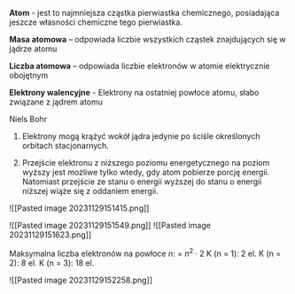 **Atom** - jest to najmniejsza cząstka pierwiastka chemicznego, posiadająca jeszcze własności chemiczne tego pierwiastka.

**Masa atomowa** – odpowiada liczbie wszystkich cząstek znajdujących się 
w jądrze atomu

**Liczba atomowa** – odpowiada liczbie elektronów w atomie elektrycznie obojętnym

**Elektrony walencyjne** - Elektrony na ostatniej powłoce atomu, słabo związane z jądrem atomu

Niels Bohr

1. Elektrony mogą krążyć wokół jądra jedynie po ściśle określonych orbitach stacjonarnych. 

2. Przejście elektronu z niższego poziomu energetycznego na poziom wyższy jest możliwe tylko wtedy, gdy atom pobierze porcję energii. Natomiast przejście ze stanu o energii wyższej do stanu o energii niższej wiąże się z oddaniem energii.

![[Pasted image 20231129151415.png]]


![[Pasted image 20231129151549.png]]
![[Pasted image 20231129151623.png]]


Maksymalna liczba elektronów na powłoce $n$:  = $n^2 \cdot 2$
K (n = 1): 2 el.
K (n = 2): 8 el.
K (n = 3): 18 el.

![[Pasted image 20231129152258.png]]










